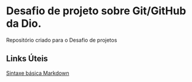 # Desafio de projeto sobre Git/GitHub da Dio.
Repositório criado para o Desafio de projetos

## Links Úteis 
[Sintaxe básica Markdown](https://www.markdownguide.org/basic-syntax/)
